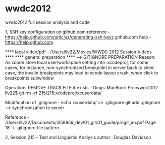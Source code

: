 wwdc2012
========

wwdc2012 full session analysis and code

1, SSH key configuration on github.com 
reference - https://help.github.com/articles/generating-ssh-keys
github.com help - https://help.github.com

**** local video/pdf - /Users/llv22/Movies/WWDC 2012 Session Videos ****
**** general preparation ****
--> GITIGNORE PREPARATION
Reason: As xcode store local user/workspace setting into <project>.xcodeproj, for some cases, for instance, non-synchronized breakpoint in server back to client case, the invalid breakpoints may lead to xcode layout crash, when click to breakpoints subwindow

Operation: 
REMOVE TRACK FILE if exists - Dings-MacBook-Pro:wwdc2012 llv22$ git rm -rf 215/215.xcodeproj/xcuserdata/

Modification of .gitignore - 
echo xcuserdata/ >> .gitignore
git add .gitignore
--> synchronization to server

Reference - /Users/llv22/Documents/i058959_dev/01_git/01_guide/progit_en.pdf
Page 18 -> .gitignore file pattern

2, Session 215 - Text and Linguistic Analysis
author : Douglas Davidson
